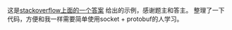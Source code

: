 这是[stackoverflow上面的一个答案](https://stackoverflow.com/questions/9496101/protocol-buffer-over-socket-in-c)
给出的示例，感谢题主和答主。
整理了一下代码，方便和我一样需要简单使用socket + protobuf的人学习。
